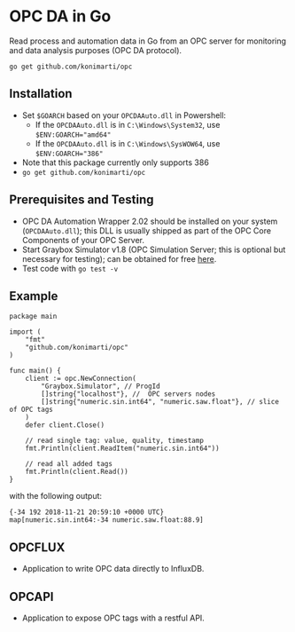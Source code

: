 # OPC DA in Go
Read process and automation data in Go from an OPC server for monitoring and data analysis purposes (OPC DA protocol).

```go get github.com/konimarti/opc```

## Installation

* Set ```$GOARCH``` based on your ```OPCDAAuto.dll``` in Powershell:
  - If the ```OPCDAAuto.dll``` is in ```C:\Windows\System32```, use ```$ENV:GOARCH="amd64"```
  - If the ```OPCDAAuto.dll``` is in ```C:\Windows\SysWOW64```, use ```$ENV:GOARCH="386"```
* Note that this package currently only supports 386
* ```go get github.com/konimarti/opc```

## Prerequisites and Testing

* OPC DA Automation Wrapper 2.02 should be installed on your system (```OPCDAAuto.dll```); this DLL is usually shipped as part of the OPC Core Components of your OPC Server.
* Start Graybox Simulator v1.8 (OPC Simulation Server; this is optional but necessary for testing); can be obtained for free [here](http://www.gray-box.net/download_graysim.php).
* Test code with ```go test -v```

## Example 

```
package main

import (
	"fmt"
	"github.com/konimarti/opc"
)

func main() {
	client := opc.NewConnection(
		"Graybox.Simulator", // ProgId
		[]string{"localhost"}, //  OPC servers nodes
		[]string{"numeric.sin.int64", "numeric.saw.float"}, // slice of OPC tags
	)
	defer client.Close()

	// read single tag: value, quality, timestamp
	fmt.Println(client.ReadItem("numeric.sin.int64"))

	// read all added tags
	fmt.Println(client.Read())
}
``` 

with the following output:

```
{-34 192 2018-11-21 20:59:10 +0000 UTC}
map[numeric.sin.int64:-34 numeric.saw.float:88.9]
```

## OPCFLUX

* Application to write OPC data directly to InfluxDB.

## OPCAPI

* Application to expose OPC tags with a restful API.


